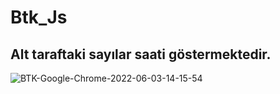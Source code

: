 # Btk_Js

## Alt taraftaki sayılar saati göstermektedir.


![BTK-Google-Chrome-2022-06-03-14-15-54](https://user-images.githubusercontent.com/83772404/171843940-df8477e3-1355-4527-ad40-40da05e42a6c.gif)
